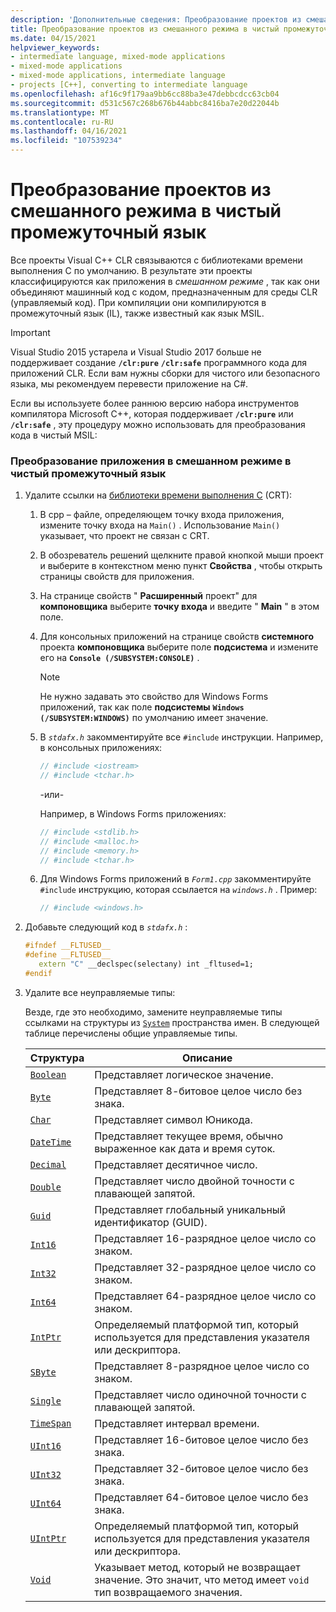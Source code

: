 ```yaml
---
description: 'Дополнительные сведения: Преобразование проектов из смешанного режима в чистый промежуточный язык'
title: Преобразование проектов из смешанного режима в чистый промежуточный язык
ms.date: 04/15/2021
helpviewer_keywords:
- intermediate language, mixed-mode applications
- mixed-mode applications
- mixed-mode applications, intermediate language
- projects [C++], converting to intermediate language
ms.openlocfilehash: af16c9f179aa9bb6cc88ba3e47debbcdcc63cb04
ms.sourcegitcommit: d531c567c268b676b44abbc8416ba7e20d22044b
ms.translationtype: MT
ms.contentlocale: ru-RU
ms.lasthandoff: 04/16/2021
ms.locfileid: "107539234"
---
```

# <a name="converting-projects-from-mixed-mode-to-pure-intermediate-language"></a>Преобразование проектов из смешанного режима в чистый промежуточный язык

Все проекты Visual C++ CLR связываются с библиотеками времени выполнения C по умолчанию. В результате эти проекты классифицируются как приложения в *смешанном режиме* , так как они объединяют машинный код с кодом, предназначенным для среды CLR (управляемый код). При компиляции они компилируются в промежуточный язык (IL), также известный как язык MSIL.

> [!IMPORTANT]
> Visual Studio 2015 устарела и Visual Studio 2017 больше не поддерживает создание **`/clr:pure`** **`/clr:safe`** программного кода для приложений CLR. Если вам нужны сборки для чистого или безопасного языка, мы рекомендуем перевести приложение на C#.

Если вы используете более раннюю версию набора инструментов компилятора Microsoft C++, которая поддерживает **`/clr:pure`** или **`/clr:safe`** , эту процедуру можно использовать для преобразования кода в чистый MSIL:

### <a name="to-convert-your-mixed-mode-application-into-pure-intermediate-language"></a>Преобразование приложения в смешанном режиме в чистый промежуточный язык

1. Удалите ссылки на [библиотеки времени выполнения C](../c-runtime-library/crt-library-features.md) (CRT):

   1. В cpp – файле, определяющем точку входа приложения, измените точку входа на `Main()` . Использование `Main()` указывает, что проект не связан с CRT.

   1. В обозреватель решений щелкните правой кнопкой мыши проект и выберите в контекстном меню пункт **Свойства** , чтобы открыть страницы свойств для приложения.

   1. На странице свойств " **Расширенный** проект" для **компоновщика** выберите **точку входа** и введите " **Main** " в этом поле.

   1. Для консольных приложений на странице свойств **системного** проекта **компоновщика** выберите поле **подсистема** и измените его на **`Console (/SUBSYSTEM:CONSOLE)`** .

      > [!NOTE]
      > Не нужно задавать это свойство для Windows Forms приложений, так как поле **подсистемы** **`Windows (/SUBSYSTEM:WINDOWS)`** по умолчанию имеет значение.

   1. В *`stdafx.h`* закомментируйте все `#include` инструкции. Например, в консольных приложениях:

      ```cpp
      // #include <iostream>
      // #include <tchar.h>
      ```

       -или-

       Например, в Windows Forms приложениях:

      ```cpp
      // #include <stdlib.h>
      // #include <malloc.h>
      // #include <memory.h>
      // #include <tchar.h>
      ```

   1. Для Windows Forms приложений в *`Form1.cpp`* закомментируйте `#include` инструкцию, которая ссылается на *`windows.h`* . Пример:

      ```cpp
      // #include <windows.h>
      ```

1. Добавьте следующий код в *`stdafx.h`* :

   ```cpp
   #ifndef __FLTUSED__
   #define __FLTUSED__
      extern "C" __declspec(selectany) int _fltused=1;
   #endif
   ```

1. Удалите все неуправляемые типы:

   Везде, где это необходимо, замените неуправляемые типы ссылками на структуры из [`System`](/dotnet/api/system) пространства имен. В следующей таблице перечислены общие управляемые типы.

   |Структура|Описание|
   |---------------|-----------------|
   |[`Boolean`](/dotnet/api/system.boolean)|Представляет логическое значение.|
   |[`Byte`](/dotnet/api/system.byte)|Представляет 8-битовое целое число без знака.|
   |[`Char`](/dotnet/api/system.char)|Представляет символ Юникода.|
   |[`DateTime`](/dotnet/api/system.datetime)|Представляет текущее время, обычно выраженное как дата и время суток.|
   |[`Decimal`](/dotnet/api/system.decimal)|Представляет десятичное число.|
   |[`Double`](/dotnet/api/system.double)|Представляет число двойной точности с плавающей запятой.|
   |[`Guid`](/dotnet/api/system.guid)|Представляет глобальный уникальный идентификатор (GUID).|
   |[`Int16`](/dotnet/api/system.int16)|Представляет 16-разрядное целое число со знаком.|
   |[`Int32`](/dotnet/api/system.int32)|Представляет 32-разрядное целое число со знаком.|
   |[`Int64`](/dotnet/api/system.int64)|Представляет 64-разрядное целое число со знаком.|
   |[`IntPtr`](/dotnet/api/system.intptr)|Определяемый платформой тип, который используется для представления указателя или дескриптора.|
   |[`SByte`](/dotnet/api/system.byte)|Представляет 8-разрядное целое число со знаком.|
   |[`Single`](/dotnet/api/system.single)|Представляет число одиночной точности с плавающей запятой.|
   |[`TimeSpan`](/dotnet/api/system.timespan)|Представляет интервал времени.|
   |[`UInt16`](/dotnet/api/system.uint16)|Представляет 16-битовое целое число без знака.|
   |[`UInt32`](/dotnet/api/system.uint32)|Представляет 32-битовое целое число без знака.|
   |[`UInt64`](/dotnet/api/system.uint64)|Представляет 64-битовое целое число без знака.|
   |[`UIntPtr`](/dotnet/api/system.uintptr)|Определяемый платформой тип, который используется для представления указателя или дескриптора.|
   |[`Void`](/dotnet/api/system.void)|Указывает метод, который не возвращает значение. Это значит, что метод имеет `void` тип возвращаемого значения.|
